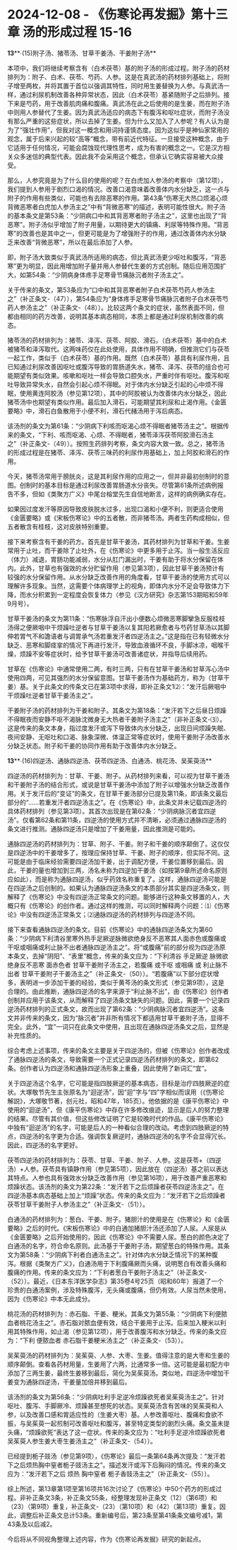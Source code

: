 # 2024-12-08 - 《伤寒论再发掘》第十三章 汤的形成过程 15-16

**13****∙(15)附子汤、猪苓汤、甘草干姜汤、干姜附子汤**

本项中，我们将继续考察含有（白术茯苓）基的附子汤的形成过程。附子汤的药材排列为：附子、白术、茯苓、芍药、人参。这是在真武汤的药材排列基础上，将附子增至两枚，并将其置于首位以强调其特性，同时用生姜替换为人参。与真武汤一样，通过利尿机制改善各种异常状态，因此（白术茯苓）基紧随附子之后排列。接下来是芍药，用于改善肌肉痛和腹痛。真武汤在此之后使用的是生姜，而在附子汤中则用人参替代了生姜。因为真武汤适应的病态下有腹泻和呕吐症状，而附子汤没有那么严重的这些症状，所以去掉了生姜。但为什么又加入了人参呢？有人认为是为了“强壮作用”，但我对这一概念和用词持谨慎态度。因为这似乎是神仙家常用的观念，属于后来兴起的较“高等”概念，带有前近代特征。一旦接受这种概念，由于它适用于任何情况，可能会腐蚀现代理性思考，成为有害的概念之一。它是汉方相关众多迷信的典型代表。因此我不会采用这个概念，但承认它确实容易被大众接受。

那么，人参究竟是为了什么目的使用的呢？在白虎加人参汤的考察中（第12项），我们提到人参用于剧烈口渴的情况。改善口渴意味着改善体内水分缺乏，这一点与附子的作用有些类似，可能也有去除恶寒的作用。第43条“伤寒无大热口烦渴心烦背微恶寒者白虎加人参汤主之”中有“背微恶寒”的描述，表明可能性很大。附子汤的基本条文是第53条：“少阴病口中和其背恶寒者附子汤主之”，这里也出现了“背恶寒”。附子汤似乎增加了附子用量，以期待更大的镇痛、利尿等特殊作用。“背恶寒”的改善也是其中之一，但更可能是为了增强附子的作用，通过改善体内水分缺乏来改善“背微恶寒”，所以在最后添加了人参。

即，附子汤大致类似于真武汤所适用的病态，但比真武汤更少呕吐和腹泻，“背恶寒”更为明显，因此用增加附子量并用人参替代生姜的方式创制。随后应用范围扩大，如第54条：“少阴病身体疼手足寒骨节痛脉沉者附子汤主之”。

关于传来的条文，第53条应为“口中和其背恶寒者附子白术茯苓芍药人参汤主之”（补正条文-（47）），第54条应为“身体疼手足寒骨节痛脉沉者附子白术茯苓芍药人参汤主之”（补正条文-（48））。比较这两个条文的症状，虽然表面不同，但都由相同的药方改善，说明其基本病态相同，本质上都是通过利尿机制改善的病态。

猪苓汤的药材排列为：猪苓、泽泻、茯苓、阿胶、滑石。（白术茯苓）基中的白术被猪苓和泽泻取代。这两味药仅在此处使用，具体作用不明确，但推测它们与茯苓一起工作，类似于（白术茯苓）基的作用。既然（白术茯苓）基具有利尿作用，且已知通过利尿改善因呕吐或腹泻导致的胃肠道失水，猪苓、泽泻、茯苓的组合也可能期望有类似效果。咳嗽和呕吐一样会导致口腔失水，严重时伴有呕吐。腹泻和呕吐导致异常失水，自然会引起心烦不得眠。对于体内水分缺乏引起的心中烦不得眠，使用黄连阿胶汤（参见第12项），其中的阿胶被认为改善体内水分缺乏，因此猪苓汤中也期望有类似作用。最后加入滑石，可能期望其利尿和止渴作用。《金匮要略》中，滑石白鱼散用于小便不利，滑石代赭汤用于泻后病态。

该汤剂的条文为第61条：“少阴病下利咳而呕渴心烦不得眠者猪苓汤主之”。根据传来的条文，“下利、咳而呕渴、心烦、不得眠者，猪苓泽泻茯苓阿胶滑石汤主之”（补正条文-（49））。按照生药排列考察，条文内容大致一致。总之，猪苓汤的形成过程是在猪苓、泽泻、茯苓三味药的利尿作用基础上，加上阿胶和滑石的作用。

今天，猪苓汤常用于膀胱炎，这是其利尿作用的应用之一，但并非最初创制时的意图。创制时的基本目标是通过利尿改善胃肠道水分丧失。尽管第61条所述病例报告不多，但如《类聚方广义》中尾台榕堂先生自信地断言，这样的病例确实存在。

如果因过度发汗等原因导致皮肤脱水过多，出现口渴和小便不利，则更适合使用《金匮要略》或《宋板伤寒论》中的五者散，而非猪苓汤。两者生药构成相似，但五者散含有桂枝，这对皮肤特别重要。

接下来考察含有干姜的药方。首先是甘草干姜汤，其药材排列为甘草和干姜。生姜常用于止吐，而干姜除了止吐外，在《伤寒论》中更多用于止泻。当一般生活反应（体力）减退，胃肠功能减弱，水分从肛门漏出时，干姜有助于将水分保留在体内。此外，甘草也有强效的水分贮留作用（参见第3项），因此甘草干姜汤预计有较强的水分保留作用。从水分缺乏改善作用的角度看，甘草干姜汤的使用方式可以理解许多现象。当然，这需要个体病理学上的视角，即体内水分不足会导致体力下降，而水分积累到一定程度会恢复体力（参见《汉方研究》杂志第153期昭和59年9月号）。

甘草干姜汤的条文为第11条：“伤寒脉浮自汗出小便数心烦微恶寒脚攣急反服桂枝汤得之便厥咽中干烦躁吐逆者与甘草干姜汤以复其阳若厥愈者与芍药甘草汤以其脚伸若胃气不和譫语者与调胃承气汤若重发汗者四逆汤主之。”这是指在已有轻微水分缺乏、恶寒和脚痉挛的情况下再进行发汗，导致血液循环不良，手脚冰凉，咽喉干燥，烦躁不安等症状时，给予甘草干姜汤可改善诸症状，并指导后续用药。

甘草在《伤寒论》中通常使用二两，有时三两，只有在甘草干姜汤和甘草泻心汤中使用四两，可见其强烈的水分保留意图。甘草干姜汤作为基础药方，称为（甘草干姜）基。关于此条文的传条文已在第3项中求得，即补正条文1⑵：“发汗后厥咽中干烦躁吐逆者甘草干姜汤主之”。

干姜附子汤的药材排列为干姜和附子。其条文为第18条：“发汗若下之后昼日烦躁不得眠夜而安静不呕不渴脉沈微身无大热者干姜附子汤主之”（非补正条文-⑶）。这是传来的条文本身，指过度发汗或泻下导致体内水分缺乏，出现日间烦躁失眠、夜间安静、无呕吐和口渴、脉象深微、体温正常等症状时，使用干姜附子汤改善水分缺乏状态。附子和干姜的协同作用有助于改善体内水分缺乏。

**13****∙(16)四逆汤、通脉四逆汤、茯苓四逆汤、白通汤、桃花汤、吴茱萸汤**

四逆汤的药材排列为：甘草、干姜、附子。从药材排列来看，可以视为甘草干姜汤和干姜附子汤的结合形式，或说是甘草干姜汤中添加了附子以增强水分缺乏改善作用。关于发汗后的“变证”的条文，在甘草干姜汤部分已提及第11条，即该条文最后部分的“……若重发汗者四逆汤主之”。在《伤寒论》中，此条文并未记载四逆汤的具体药材排列（参见第3项）。其首次出现是在第62条：“少阴病脉沉者宜四逆汤”。仅看第62条和第11条，四逆汤的使用方式并不清晰，必须通过通脉四逆汤的条文进行推测。通脉四逆汤只是增加了干姜用量，因此推测是可能的。

通脉四逆汤的药材排列为：甘草、附子、干姜。附子和干姜的顺序颠倒了。这仅仅是四逆汤中的干姜增多了，按理应保持甘草、干姜、附子的顺序，但实际不同。这可能是由于临床经验需要四逆汤加干姜，出于调配方便，干姜位置移到最后。因此，干姜的量也增加到三两，汤名未称为四逆加干姜汤（如按第9章所述命名原则应如此），而是称为通脉四逆汤，似乎药效名称重复了。这样，通脉四逆汤可能是在四逆汤之后创制的。如果认为通脉四逆汤条文的本质部分其实是四逆汤条文，则解释了《伤寒论》中没有四逆汤正常条文的问题。能够进行这种条文移置的人，大概只有《伤寒论》的创作者。通过这样的推测，可以同时解释两个问题：⑴《伤寒论》中没有四逆汤正常条文；⑵通脉四逆汤的药材排列与四逆汤不同。

接下来查看通脉四逆汤的条文。目前《伤寒论》中的通脉四逆汤条文为第60条：“少阴病下利清谷里寒外热手足厥逆脉微欲绝身反不恶寒其人面赤色或腹痛或干呕或咽痛或利止脉不出者通脉四逆汤主之”。将“或腹痛”前的部分视为四逆汤原本条文，去掉“阴阳”、“表里”概念，传来的条文应为：“下利清谷 手足厥逆 脉微欲绝身反不恶寒 面赤色者 甘草干姜附子汤主之，若腹痛 或干呕 或咽痛 或 利止脉不出者 甘草干姜附子干姜汤主之”（补正条文-（50））。“若腹痛”以下部分症状增多，表明进一步添加干姜的经验，类似于黄芩汤的条文形式（参见第9项），这是合理的。由此推断，通脉四逆汤的名字来源于“利止脉不出”，由《伤寒论》创作者创制并应用于该条文，从而解释了四逆汤条文缺失的问题。因此，需要一个记录四逆汤药材排列的正式条文，故而出现了第62条：“少阴病脉沉者宜四逆汤”。这条文并非传来的条文，因为“脉沉者”并非所有情况下都适用甘草干姜附子汤，显得不完全。此外，“宜”一词只在此条文中使用，且出现在通脉四逆汤条文之后，显然是补充性质的。

综合考虑上述事项，传来的条文主要是关于四逆汤的，但被《伤寒论》创作者改成了通脉四逆汤的条文，导致需要一个正式记录四逆汤药材排列的条文，即第62条。创作者认为四逆汤和通脉四逆汤形象上重叠，因此使用了新词汇“宜”。

关于四逆汤这个名字，它可能是指四肢厥逆的基本病态，目标是治疗四肢厥逆的症状。大塚敬节先生主张原名为“迴逆汤”，因“迴”字与“四”字相似而误用（《伤寒论解説》，大塚敬节著，创元社，昭和47年，185页）。他依据的是《康平伤寒论》中使用的“迴逆汤”，但《康平伤寒论》中存在许多修改痕迹，显示是后人的努力整理的结果。尽管有其价值，但这些修改证明了它是较晚时代的作品。《康平伤寒论》中独有“迴逆汤”的名字，可能是后人的一种看似合理的改动。考虑到四肢厥逆的特点，四逆汤的名字更为合适。强调恢复厥逆时，通脉四逆汤的名字不会显得冗长。因此，四逆汤的名字更好。

茯苓四逆汤的药材排列为：茯苓、甘草、干姜、附子、人参。这是茯苓+（四逆汤）+人参。茯苓具有镇静作用（参见第5项），因此放在（四逆汤）基之前以表达其特点。人参也具有强效水分缺乏改善作用（参见第16项），用于改善严重恶寒和烦躁状态。该汤剂的条文为第22条：“发汗若下之后烦躁者茯苓四逆汤主之”。在四逆汤基本病态基础上加上“烦躁”状态。传来的条文应为：“发汗若下之后烦躁者 茯苓甘草干姜附子人参汤主之”（补正条文-（51））。

白通汤的药材排列为：葱白、干姜、附子。猪胆汁的使用是在《伤寒论》和《金匮要略》之后的时代。《宋板伤寒论》中的白通加猪胆汁汤还添加了人尿。人尿是从《金匮要略》之后开始使用的，因此《伤寒论》中不需要人尿。葱白的颜色决定了白通汤的名字，符合命名原则。此汤基于干姜附子汤，期望葱白的特殊作用。其条文为第58条：“少阴病下利者白通汤主之”。针对体内水分缺乏情况下的某种腹泻。根据《类聚方广义》，白通汤用于下利腹痛厥而头痛，说明葱白有改善头痛和腹痛的作用。传来的条文应为：“下利者葱白干姜附子汤主之”（补正条文-（52））。最近，《日本东洋医学杂志》第35卷4号25页（昭和60年）报道了一个珍贵的白通汤案例，涉及特殊腹泻，无头痛或腹痛，但仍有效。人尿当然未使用，因为《伤寒论》中本无此成分。

桃花汤的药材排列为：赤石脂、干姜、粳米。其条文为第55条：“少阴病下利便脓血者桃花汤主之”。赤石脂对脓血便有效，结合干姜用于止泻。后来加入粳米以利用其特殊作用，如止渴（参见第12项），用于改善腹泻和水分缺乏。传来的条文应为：“下利 便脓血者 赤石脂干姜粳米汤主之”（补正条文-（53））。

吴茱萸汤的药材排列为：吴茱萸、人参、大枣、生姜。值得注意的是大枣和生姜的顺序颠倒。查看各药材用量，生姜用了六两，比通常多一倍。这可能是最初配方中添加了三两生姜，最终生姜移到最后，简化为吴茱萸汤。类似地，四逆汤中增加干姜变为通脉四逆汤，干姜量加倍并移到最后。

该汤剂的条文为第56条：“少阴病吐利手足逆冷烦躁欲死者吴茱萸汤主之”。针对呕吐、腹泻、手脚厥冷、烦躁甚至想死的状态。吴茱萸汤含有苦味的吴茱萸和人参，以及改善口感和胃适应性的（生姜大枣）基。人参改善呕吐、腹痛和食欲不振，与吴茱萸一起煎制可改善呕吐和腹泻，甚至特定类型的剧烈头痛。条文虽未提头痛，“烦躁欲死”表达了这一症状。传来的条文应为：“吐利手足逆冷烦躁欲死者吴茱萸人参生姜大枣生姜汤主之”（补正条文-（54））。

已经提到栀子豉汤（参见第9项），《伤寒论》最后一条第64条再次提及：“发汗若下之后烦热胸中窒者栀子豉汤主之”。描述发汗或泻下后胸闷的情况。传来的条文应为：“发汗若下之后 烦热 胸中窒者 栀子香豉汤主之”（补正条文-（55））。

综上所述，第13章第1项至第16项共16次讨论了《伤寒论》中50个药方的形成过程。非补正条文3条，补正条文55条，经整理发现补正条文（12）（第6项）和（23）（第9项）重复，补正条文-（23）（第10项）和（42）（第13项）重复。因此，调整后补正条文总计53条。重新编号后，第23条至第41条条文编号减1，第43条及以后减2。

今后将从不同视角整理上述内容，作为《伤寒论再发掘》研究的新起点。